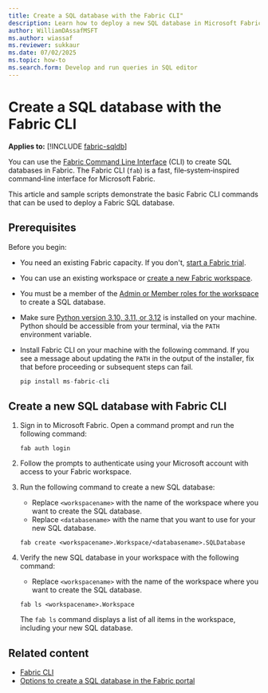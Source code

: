 ```yaml
---
title: Create a SQL database with the Fabric CLI"
description: Learn how to deploy a new SQL database in Microsoft Fabric using Fabric CLI.
author: WilliamDAssafMSFT
ms.author: wiassaf
ms.reviewer: sukkaur
ms.date: 07/02/2025
ms.topic: how-to
ms.search.form: Develop and run queries in SQL editor
---
```

# Create a SQL database with the Fabric CLI

**Applies to:** [!INCLUDE [fabric-sqldb](../includes/applies-to-version/fabric-sqldb.md)]

You can use the [Fabric Command Line Interface](https://microsoft.github.io/fabric-cli/) (CLI) to create SQL databases in Fabric. The Fabric CLI (`fab`) is a fast, file‑system‑inspired command‑line interface for Microsoft Fabric.

This article and sample scripts demonstrate the basic Fabric CLI commands that can be used to deploy a Fabric SQL database.

## Prerequisites

Before you begin:

- You need an existing Fabric capacity. If you don't, [start a Fabric trial](../../fundamentals/fabric-trial.md).
- You can use an existing workspace or [create a new Fabric workspace](../../fundamentals/workspaces.md).
- You must be a member of the [Admin or Member roles for the workspace](../../fundamentals/give-access-workspaces.md) to create a SQL database.
- Make sure [Python version 3.10, 3.11, or 3.12](https://www.python.org/downloads/) is installed on your machine. Python should be accessible from your terminal, via the `PATH` environment variable.
- Install Fabric CLI on your machine with the following command. If you see a message about updating the `PATH` in the output of the installer, fix that before proceeding or subsequent steps can fail.

   ```python
   pip install ms-fabric-cli
   ```

## Create a new SQL database with Fabric CLI

1. Sign in to Microsoft Fabric. Open a command prompt and run the following command:

   ```cli
   fab auth login 
   ```

1. Follow the prompts to authenticate using your Microsoft account with access to your Fabric workspace.
1. Run the following command to create a new SQL database:
   - Replace `<workspacename>` with the name of the workspace where you want to create the SQL database.
   - Replace `<databasename>` with the name that you want to use for your new SQL database.

    ```cli
    fab create <workspacename>.Workspace/<databasename>.SQLDatabase
    ```

1. Verify the new SQL database in your workspace with the following command:
   - Replace `<workspacename>` with the name of the workspace where you want to create the SQL database.

   ```cli
   fab ls <workspacename>.Workspace 
   ```

   The `fab ls` command displays a list of all items in the workspace, including your new SQL database.

## Related content

- [Fabric CLI](https://microsoft.github.io/fabric-cli/)
- [Options to create a SQL database in the Fabric portal](create-options.md)